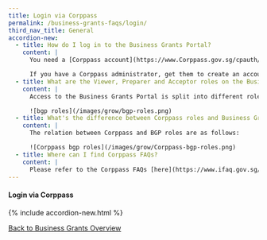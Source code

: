 ```yaml
---
title: Login via Corppass
permalink: /business-grants-faqs/login/
third_nav_title: General
accordion-new:
  - title: How do I log in to the Business Grants Portal?
    content: |
      You need a [Corppass account](https://www.Corppass.gov.sg/cpauth/login/homepage?TAM_OP=login){:target="_blank"} to access Business Grants Portal. If your business doesn't have a Corppass administrator, [find out how](https://www.Corppass.gov.sg/Corppass/common/findoutmore){:target="_blank"} to appoint one.

      If you have a Corppass administrator, get them to create an account for you and assign an appropriate BGP e-Service role, so you can access the Portal.
  - title: What are the Viewer, Preparer and Acceptor roles on the Business Grants Portal?
    content: |
      Access to the Business Grants Portal is split into different roles.

      ![bgp roles](/images/grow/bgp-roles.png)
  - title: What's the difference between Corppass roles and Business Grants Portal roles?
    content: |
      The relation between Corppass and BGP roles are as follows:

      ![Corppass bgp roles](/images/grow/Corppass-bgp-roles.png)
  - title: Where can I find Corppass FAQs?
    content: |
      Please refer to the Corppass FAQs [here](https://www.ifaq.gov.sg/Corppass/apps/fcd_faqmain.aspx){:target="_blank"}.    
---
```


#### Login via Corppass

{% include accordion-new.html %}

[Back to Business Grants Overview](/business-grants-portal/)
